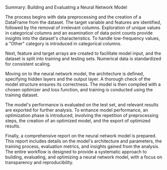 Summary: Building and Evaluating a Neural Network Model

The process begins with data preprocessing and the creation of a DataFrame from the dataset. The target variable and features are identified, followed by the removal of irrelevant columns. Exploration of unique values in categorical columns and an examination of data point counts provide insights into the dataset's characteristics. To handle low-frequency values, a "Other" category is introduced in categorical columns.

Next, feature and target arrays are created to facilitate model input, and the dataset is split into training and testing sets. Numerical data is standardized for consistent scaling.

Moving on to the neural network model, the architecture is defined, specifying hidden layers and the output layer. A thorough check of the model structure ensures its correctness. The model is then compiled with a chosen optimizer and loss function, and training is conducted using the training dataset.

The model's performance is evaluated on the test set, and relevant results are exported for further analysis. To enhance model performance, an optimization phase is introduced, involving the repetition of preprocessing steps, the creation of an optimized model, and the export of optimized results.

Finally, a comprehensive report on the neural network model is prepared. This report includes details on the model's architecture and parameters, the training process, evaluation metrics, and insights gained from the analysis. The entire workflow is designed to provide a systematic approach to building, evaluating, and optimizing a neural network model, with a focus on transparency and reproducibility.
